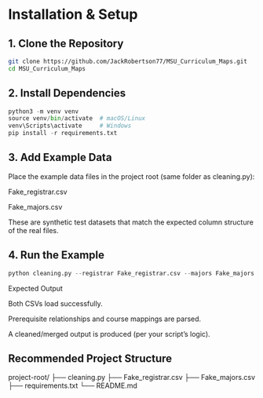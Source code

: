 # Installation & Setup

## 1. Clone the Repository

```bash
git clone https://github.com/JackRobertson77/MSU_Curriculum_Maps.git
cd MSU_Curriculum_Maps
```

## 2. Install Dependencies

```python
python3 -m venv venv
source venv/bin/activate  # macOS/Linux
venv\Scripts\activate     # Windows
pip install -r requirements.txt

```

## 3. Add Example Data

Place the example data files in the project root (same folder as cleaning.py):

Fake_registrar.csv

Fake_majors.csv

These are synthetic test datasets that match the expected column structure of the real files.

## 4. Run the Example
   
```python
python cleaning.py --registrar Fake_registrar.csv --majors Fake_majors.csv --out curriculum table.csv

```

Expected Output

Both CSVs load successfully.

Prerequisite relationships and course mappings are parsed.

A cleaned/merged output is produced (per your script’s logic).

## Recommended Project Structure
project-root/
├── cleaning.py
├── Fake_registrar.csv
├── Fake_majors.csv
├── requirements.txt
└── README.md
